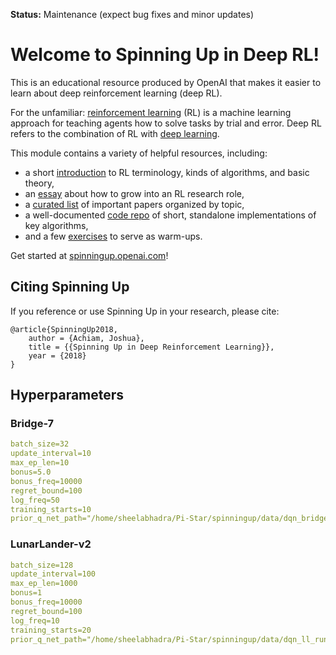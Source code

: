 **Status:** Maintenance (expect bug fixes and minor updates)

Welcome to Spinning Up in Deep RL! 
==================================

This is an educational resource produced by OpenAI that makes it easier to learn about deep reinforcement learning (deep RL).

For the unfamiliar: [reinforcement learning](https://en.wikipedia.org/wiki/Reinforcement_learning) (RL) is a machine learning approach for teaching agents how to solve tasks by trial and error. Deep RL refers to the combination of RL with [deep learning](http://ufldl.stanford.edu/tutorial/).

This module contains a variety of helpful resources, including:

- a short [introduction](https://spinningup.openai.com/en/latest/spinningup/rl_intro.html) to RL terminology, kinds of algorithms, and basic theory,
- an [essay](https://spinningup.openai.com/en/latest/spinningup/spinningup.html) about how to grow into an RL research role,
- a [curated list](https://spinningup.openai.com/en/latest/spinningup/keypapers.html) of important papers organized by topic,
- a well-documented [code repo](https://github.com/openai/spinningup) of short, standalone implementations of key algorithms,
- and a few [exercises](https://spinningup.openai.com/en/latest/spinningup/exercises.html) to serve as warm-ups.

Get started at [spinningup.openai.com](https://spinningup.openai.com)!


Citing Spinning Up
------------------

If you reference or use Spinning Up in your research, please cite:

```
@article{SpinningUp2018,
    author = {Achiam, Joshua},
    title = {{Spinning Up in Deep Reinforcement Learning}},
    year = {2018}
}
```


Hyperparameters
---------------

### Bridge-7

```yaml
batch_size=32
update_interval=10
max_ep_len=10
bonus=5.0
bonus_freq=10000
regret_bound=100
log_freq=50
training_starts=10
prior_q_net_path="/home/sheelabhadra/Pi-Star/spinningup/data/dqn_bridge_7/dqn_bridge/pyt_save/model.pt"
```

### LunarLander-v2

```yaml
batch_size=128
update_interval=100
max_ep_len=1000
bonus=1
bonus_freq=10000
regret_bound=100
log_freq=10
training_starts=20
prior_q_net_path="/home/sheelabhadra/Pi-Star/spinningup/data/dqn_ll_run_1/dqn_ll_run_1_s0/pyt_save/model.pt"
```